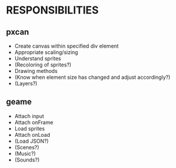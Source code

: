 RESPONSIBILITIES
================

pxcan
-----
* Create canvas within specified div element
* Appropriate scaling/sizing
* Understand sprites
* (Recoloring of sprites?)
* Drawing methods
* (Know when element size has changed and adjust accordingly?)
* (Layers?)

geame
-----
* Attach input
* Attach onFrame
* Load sprites
* Attach onLoad
* (Load JSON?)
* (Scenes?)
* (Music?)
* (Sounds?)